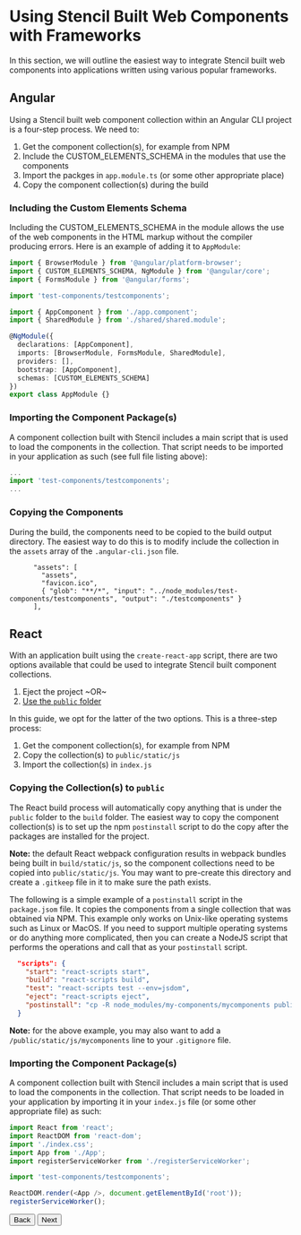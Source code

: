 # Using Stencil Built Web Components with Frameworks

In this section, we will outline the easiest way to integrate Stencil built web components into applications written using various popular frameworks.

## Angular

Using a Stencil built web component collection within an Angular CLI project is a four-step process. We need to:

1. Get the component collection(s), for example from NPM
1. Include the CUSTOM_ELEMENTS_SCHEMA in the modules that use the components 
1. Import the packges in `app.module.ts` (or some other appropriate place)
1. Copy the component collection(s) during the build

### Including the Custom Elements Schema

Including the CUSTOM_ELEMENTS_SCHEMA in the module allows the use of the web components in the HTML markup without the compiler producing errors. Here is an example of adding it to `AppModule`:

```ts
import { BrowserModule } from '@angular/platform-browser';
import { CUSTOM_ELEMENTS_SCHEMA, NgModule } from '@angular/core';
import { FormsModule } from '@angular/forms';

import 'test-components/testcomponents';

import { AppComponent } from './app.component';
import { SharedModule } from './shared/shared.module';

@NgModule({
  declarations: [AppComponent],
  imports: [BrowserModule, FormsModule, SharedModule],
  providers: [],
  bootstrap: [AppComponent],
  schemas: [CUSTOM_ELEMENTS_SCHEMA]
})
export class AppModule {}
```

### Importing the Component Package(s) 

A component collection built with Stencil includes a main script that is used to load the components in the collection. That script needs to be imported in your application as such (see full file listing above):

```ts
...
import 'test-components/testcomponents';
...
```

### Copying the Components

During the build, the components need to be copied to the build output directory. The easiest way to do this is to modify include the collection in the `assets` array of the `.angular-cli.json` file.

```
      "assets": [
        "assets",
        "favicon.ico",
        { "glob": "**/*", "input": "../node_modules/test-components/testcomponents", "output": "./testcomponents" }
      ],
```

## React

With an application built using the `create-react-app` script, there are two options available that could be used to integrate Stencil built component collections.

1. Eject the project ~OR~
1. [Use the `public` folder](https://github.com/facebookincubator/create-react-app/blob/master/packages/react-scripts/template/README.md#using-the-public-folder)

In this guide, we opt for the latter of the two options. This is a three-step process:

1. Get the component collection(s), for example from NPM
1. Copy the collection(s) to `public/static/js`
1. Import the collection(s) in `index.js`

### Copying the Collection(s) to `public`

The React build process will automatically copy anything that is under the `public` folder to the `build` folder. The easiest way to copy the component collection(s) is to set up the npm `postinstall` script to do the copy after the packages are installed for the project.

**Note:** the default React webpack configuration results in webpack bundles being built in `build/static/js`, so the component collections need to be copied into `public/static/js`. You may want to pre-create this directory and create a `.gitkeep` file in it to make sure the path exists.

The following is a simple example of a `postinstall` script in the `package.jsom` file. It copies the components from a single collection that was obtained via NPM. This example only works on Unix-like operating systems such as Linux or MacOS. If you need to support multiple operating systems or do anything more complicated, then you can create a NodeJS script that performs the operations and call that as your `postinstall` script.

```json
  "scripts": {
    "start": "react-scripts start",
    "build": "react-scripts build",
    "test": "react-scripts test --env=jsdom",
    "eject": "react-scripts eject",
    "postinstall": "cp -R node_modules/my-components/mycomponents public/static/js"
  }
```

**Note:** for the above example, you may also want to add a `/public/static/js/mycomponents` line to your `.gitignore` file.

### Importing the Component Package(s) 

A component collection built with Stencil includes a main script that is used to load the components in the collection. That script needs to be loaded in your application by importing it in your `index.js` file (or some other appropriate file) as such:

```js
import React from 'react';
import ReactDOM from 'react-dom';
import './index.css';
import App from './App';
import registerServiceWorker from './registerServiceWorker';

import 'test-components/testcomponents';

ReactDOM.render(<App />, document.getElementById('root'));
registerServiceWorker();
```

<stencil-route-link url="/docs/distribution" router="#router" custom="true">
  <button class='backButton'>
    Back
  </button>
</stencil-route-link>

<stencil-route-link url="/docs/css-variables" custom="true">
  <button class='nextButton'>
    Next
  </button>
</stencil-route-link>